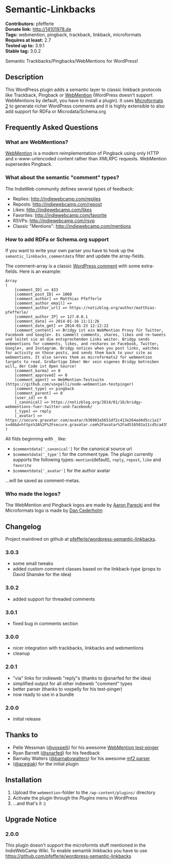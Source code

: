 # Semantic-Linkbacks #
**Contributors:** pfefferle  
**Donate link:** http://14101978.de  
**Tags:** webmention, pingback, trackback, linkback, microformats  
**Requires at least:** 2.7  
**Tested up to:** 3.9.1  
**Stable tag:** 3.0.2  

Semantic Trackbacks/Pingbacks/WebMentions for WordPress!

## Description ##

This WordPress plugin adds a semantic layer to classic linkback protocols like Trackback, Pingback or [WebMention](https://github.com/pfefferle/wordpress-webmention) (WordPress doesn't support WebMentions by default, you have to install a plugin). It uses [Microformats 2](http://microformats.org/wiki/microformats2) to generate richer WordPress comments and it is highly extensible to also add support for RDFa or Microdata/Schema.org

## Frequently Asked Questions ##

### What are WebMentions? ###

[WebMention](http://indiewebcamp.com/webmention) is a modern reimplementation of Pingback using only HTTP and x-www-urlencoded content rather than XMLRPC requests. WebMention supersedes Pingback.

### What about the semantic "comment" types? ###

The IndieWeb community defines several types of feedback:

* Replies: <http://indiewebcamp.com/replies>
* Reposts: <http://indiewebcamp.com/repost>
* Likes: <http://indiewebcamp.com/likes>
* Favorites: <http://indiewebcamp.com/favorite>
* RSVPs: <http://indiewebcamp.com/rsvp>
* Classic "Mentions": <http://indiewebcamp.com/mentions>

### How to add RDFa or Schema.org support ###

If you want to write your own parser you have to hook up the `semantic_linkbacks_commentdata` filter and update the array-fields.

The comment-array is a classic [WordPress comment](http://codex.wordpress.org/get_comment#Return) with some extra-fields. Here is an example:


	Array
	(
		[comment_ID] => 433
		[comment_post_ID] => 1060
		[comment_author] => Matthias Pfefferle
		[comment_author_email] =>
		[comment_author_url] => https://notizblog.org/author/matthias-pfefferle/
		[comment_author_IP] => 127.0.0.1
		[comment_date] => 2014-01-16 11:11:26
		[comment_date_gmt] => 2014-01-23 12:12:22
		[comment_content] => Bridgy ist ein WebMention Proxy für Twitter, Facebook und Google+. Es sammelt comments, shares, likes und re-tweets und leitet sie an die entsprechenden Links weiter. Bridgy sends webmentions for comments, likes, and reshares on Facebook, Twitter, Google+, and Instagram. Bridgy notices when you post links, watches for activity on those posts, and sends them back to your site as webmentions. It also serves them as microformats2 for webmention targets to read. Großartige Idee! Wer sein eigenes Bridgy betreiben will… der Code ist Open Source!
		[comment_karma] => 0
		[comment_approved] => 0
		[comment_agent] => WebMention-Testsuite (https://github.com/voxpelli/node-webmention-testpinger)
		[comment_type] => pingback
		[comment_parent] => 0
		[user_id] => 0
		[_canonical] => https://notizblog.org/2014/01/16/bridgy-webmentions-fuer-twitter-und-facebook/
		[_type] => reply
		[_avatar] => https://secure.gravatar.com/avatar/b36983a5651df2c413e264ad4d5cc1a1?s=40&d=https%3A%2F%2Fsecure.gravatar.com%2Favatar%2Fad516503a11cd5ca435acc9bb6523536%3Fs%3D40&r=G
	)

All filds beginning with `_` like:

* `$commentdata['_canonical']` for the canonical source url
* `$commentdata['_type']` for the comment type. The plugin currently supports the following types: `mention`(default), `reply`, `repost`, `like` and `favorite`
* `$commentdata['_avatar']` for the author avatar

...will be saved as comment-metas.

### Who made the logos? ###

The WebMention and Pingback logos are made by [Aaron Parecki](http://aaronparecki.com) and the Microformats logo is made by [Dan Cederholm](http://simplebits.com/work/microformats/)

## Changelog ##

Project maintined on github at [pfefferle/wordpress-semantic-linkbacks](https://github.com/pfefferle/wordpress-semantic-linkbacks).

### 3.0.3 ###

* some small tweaks
* added custom comment classes based on the linkback-type (props to David Shanske for the idea)

### 3.0.2 ###

* added support for threaded comments

### 3.0.1 ###

* fixed bug in comments section

### 3.0.0 ###

* nicer integration with trackbacks, linkbacks and webmentions
* cleanup

### 2.0.1 ###

* "via" links for indieweb "reply"s (thanks to @snarfed for the idea)
* simplified output for all other indieweb "comment" types
* better parser (thanks to voxpelly for his test-pinger)
* now ready to use in a bundle

### 2.0.0 ###

* initial release

## Thanks to ##

* Pelle Wessman ([@voxpelli](https://github.com/voxpelli)) for his awesome [WebMention test-pinger](https://github.com/voxpelli/node-webmention-testpinger)
* Ryan Barrett ([@snarfed](https://github.com/snarfed)) for his feedback
* Barnaby Walters ([@barnabywalters](https://github.com/barnabywalters)) for his awesome [mf2 parser](https://github.com/indieweb/php-mf2)
* ([@acegiak](https://github.com/acegiak)) for the initial plugin

## Installation ##

1. Upload the `webmention`-folder to the `/wp-content/plugins/` directory
2. Activate the plugin through the *Plugins* menu in WordPress
3. ...and that's it :)

## Upgrade Notice ##

### 2.0.0 ###

This plugin doesn't support the microformts stuff mentioned in the IndieWebCamp Wiki.
To enable semantik linkbacks you have to use <https://github.com/pfefferle/wordpress-semantic-linkbacks>
